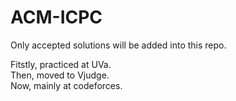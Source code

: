 # ACM-ICPC

Only accepted solutions will be added into this repo.

Fitstly, practiced at UVa.  
Then, moved to Vjudge.  
Now, mainly at codeforces.  

